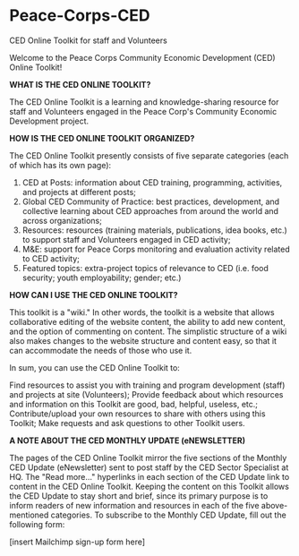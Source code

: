 # Peace-Corps-CED
CED Online Toolkit for staff and Volunteers

Welcome to the Peace Corps Community Economic Development (CED) Online Toolkit!

<b>WHAT IS THE CED ONLINE TOOLKIT?</b>

The CED Online Toolkit is a learning and knowledge-sharing resource for staff and Volunteers engaged in the Peace Corp's Community Economic Development project.



<b>HOW IS THE CED ONLINE TOOLKIT ORGANIZED?</b>

The CED Online Toolkit presently consists of five separate categories (each of which has its own page):

1) CED at Posts: information about CED training, programming, activities, and projects at different posts;
2) Global CED Community of Practice: best practices, development, and collective learning about CED approaches from around the world and across organizations;
3) Resources: resources (training materials, publications, idea books, etc.) to support staff and Volunteers engaged in CED activity;
4) M&E: support for Peace Corps monitoring and evaluation activity related to CED activity;
5) Featured topics: extra-project topics of relevance to CED (i.e. food security; youth employability; gender; etc.)
 

<b>HOW CAN I USE THE CED ONLINE TOOLKIT?</b>

This toolkit is a "wiki." In other words, the toolkit is a website that allows collaborative editing of the website content, the ability to add new content, and the option of commenting on content. The simplistic structure of a wiki also makes changes to the website structure and content easy, so that it can accommodate the needs of those who use it.

In sum, you can use the CED Online Toolkit to:

Find resources to assist you with training and program development (staff) and projects at site (Volunteers);
Provide feedback about which resources and information on this Toolkit are good, bad, helpful, useless, etc.;
Contribute/upload your own resources to share with others using this Toolkit;
Make requests and ask questions to other Toolkit users.


<b>A NOTE ABOUT THE CED MONTHLY UPDATE (eNEWSLETTER)</b>

The pages of the CED Online Toolkit mirror the five sections of the Monthly CED Update (eNewsletter) sent to post staff by the CED Sector Specialist at HQ. The "Read more..." hyperlinks in each section of the CED Update link to content in the CED Online Toolkit. Keeping the content on this Toolkit allows the CED Update to stay short and brief, since its primary purpose is to inform readers of new information and resources in each of the five above-mentioned categories. To subscribe to the Monthly CED Update, fill out the following form:

[insert Mailchimp sign-up form here]
